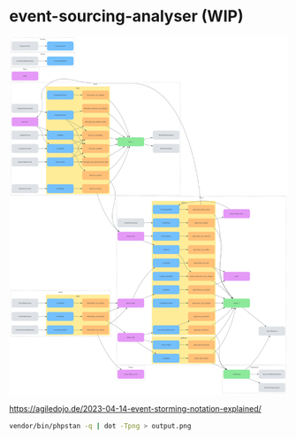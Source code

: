 # event-sourcing-analyser (WIP)

![output](output.png)

https://agiledojo.de/2023-04-14-event-storming-notation-explained/

```bash
vendor/bin/phpstan -q | dot -Tpng > output.png
```

